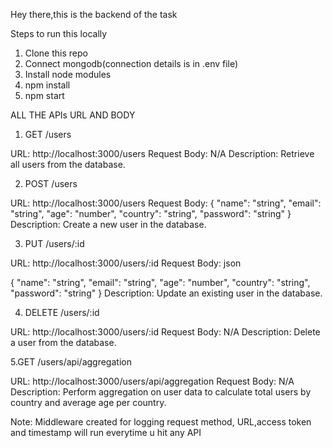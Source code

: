 


Hey there,this is the backend of the task

Steps to run this locally

1. Clone this repo
2. Connect mongodb(connection details is in .env file)
3. Install node modules
4. npm install
5. npm start




ALL THE APIs URL AND BODY

1. GET /users

URL: http://localhost:3000/users
Request Body: N/A
Description: Retrieve all users from the database.




2. POST /users

URL: http://localhost:3000/users
Request Body:
{
  "name": "string",
  "email": "string",
  "age": "number",
  "country": "string",
  "password": "string"
}
Description: Create a new user in the database.



3. PUT /users/:id

URL: http://localhost:3000/users/:id
Request Body:
json

{
  "name": "string",
  "email": "string",
  "age": "number",
  "country": "string",
  "password": "string"
}
Description: Update an existing user in the database.



4. DELETE /users/:id

URL: http://localhost:3000/users/:id
Request Body: N/A
Description: Delete a user from the database.


5.GET /users/api/aggregation

URL: http://localhost:3000/users/api/aggregation
Request Body: N/A
Description: Perform aggregation on user data to calculate total users by country and average age per country.


Note: Middleware created for logging request method, URL,access token and timestamp will run everytime u hit any API

